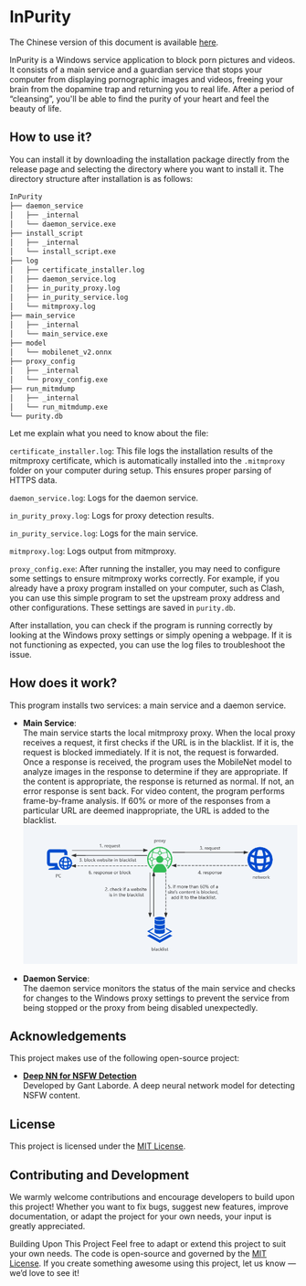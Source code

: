 # InPurity
The Chinese version of this document is available [here](readme-zh.md).

InPurity is a Windows service application to block porn pictures and videos. It consists of a main service and a guardian service that stops your computer from displaying pornographic images and videos, freeing your brain from the dopamine trap and returning you to real life. After a period of “cleansing”, you'll be able to find the purity of your heart and feel the beauty of life.

## How to use it?
You can install it by downloading the installation package directly from the release page and selecting the directory where you want to install it. The directory structure after installation is as follows:
```
InPurity
├── daemon_service
│   ├── _internal
│   └── daemon_service.exe
├── install_script
│   ├── _internal
│   └── install_script.exe
├── log
│   ├── certificate_installer.log
│   ├── daemon_service.log
│   ├── in_purity_proxy.log
│   ├── in_purity_service.log
│   └── mitmproxy.log
├── main_service
│   ├── _internal
│   └── main_service.exe
├── model
│   └── mobilenet_v2.onnx
├── proxy_config
│   ├── _internal
│   └── proxy_config.exe
├── run_mitmdump
│   ├── _internal
│   └── run_mitmdump.exe
└── purity.db
```

Let me explain what you need to know about the file:

`certificate_installer.log`: This file logs the installation results of the mitmproxy certificate, which is automatically installed into the `.mitmproxy` folder on your computer during setup. This ensures proper parsing of HTTPS data.

`daemon_service.log`: Logs for the daemon service.

`in_purity_proxy.log`: Logs for proxy detection results.

`in_purity_service.log`: Logs for the main service.

`mitmproxy.log`: Logs output from mitmproxy.

`proxy_config.exe`: After running the installer, you may need to configure some settings to ensure mitmproxy works correctly. For example, if you already have a proxy program installed on your computer, such as Clash, you can use this simple program to set the upstream proxy address and other configurations. These settings are saved in `purity.db`.

After installation, you can check if the program is running correctly by looking at the Windows proxy settings or simply opening a webpage. If it is not functioning as expected, you can use the log files to troubleshoot the issue.

## How does it work?
This program installs two services: a main service and a daemon service.

- **Main Service**:  
  The main service starts the local mitmproxy proxy. When the local proxy receives a request, it first checks if the URL is in the blacklist. If it is, the request is blocked immediately. If it is not, the request is forwarded. Once a response is received, the program uses the MobileNet model to analyze images in the response to determine if they are appropriate. If the content is appropriate, the response is returned as normal. If not, an error response is sent back. For video content, the program performs frame-by-frame analysis. If 60% or more of the responses from a particular URL are deemed inappropriate, the URL is added to the blacklist.
![pic1.png](pic1.png)

- **Daemon Service**:  
  The daemon service monitors the status of the main service and checks for changes to the Windows proxy settings to prevent the service from being stopped or the proxy from being disabled unexpectedly.

## Acknowledgements
This project makes use of the following open-source project:

- **[Deep NN for NSFW Detection](https://github.com/GantMan/nsfw_model)**  
  Developed by Gant Laborde. A deep neural network model for detecting NSFW content.

## License
This project is licensed under the [MIT License](LICENSE).

## Contributing and Development
We warmly welcome contributions and encourage developers to build upon this project! Whether you want to fix bugs, suggest new features, improve documentation, or adapt the project for your own needs, your input is greatly appreciated. 

Building Upon This Project
Feel free to adapt or extend this project to suit your own needs. The code is open-source and governed by the [MIT License](LICENSE). If you create something awesome using this project, let us know — we’d love to see it!
